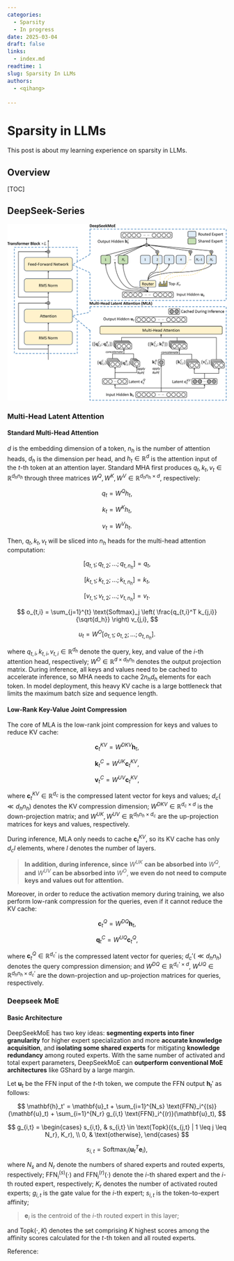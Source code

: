 ```yaml
---
categories:
  - Sparsity
  - In progress
date: 2025-03-04
draft: false
links:
  - index.md
readtime: 1
slug: Sparsity In LLMs
authors:
  - <qihang>

---
```


# Sparsity in LLMs

This post is about my learning experience on sparsity in LLMs.
<!-- more -->
## Overview
[TOC]

## DeepSeek-Series

![deepseek-v2](./assets/0002/deepseek-v2.png)

### Multi-Head Latent Attention

#### Standard Multi-Head Attention

$d$ is the embedding dimension of a token, $n_h$ is the number of attention heads, $d_h$ is the dimension per head, and $h_t \in \mathbb{R}^d$ is the attention input of the $t$-th token at an attention layer. Standard MHA first produces $q_t, k_t, v_t \in \mathbb{R}^{d_h n_h}$ through three matrices $W^Q, W^K, W^V \in \mathbb{R}^{d_h n_h \times d}$, respectively:

$$
q_t = W^Q h_t,
$$

$$
k_t = W^K h_t,
$$

$$
v_t = W^V h_t.
$$

Then, $q_t, k_t, v_t$ will be sliced into $n_h$ heads for the multi-head attention computation:

$$
[q_{t,1}; q_{t,2}; \dots; q_{t,n_h}] = q_t,
$$

$$
[k_{t,1}; k_{t,2}; \dots; k_{t,n_h}] = k_t,
$$

$$
[v_{t,1}; v_{t,2}; \dots; v_{t,n_h}] = v_t.
$$

$$
o_{t,i} = \sum_{j=1}^{t} \text{Softmax}_j \left( \frac{q_{t,i}^T k_{j,i}}{\sqrt{d_h}} \right) v_{j,i},
$$

$$
u_t = W^O [o_{t,1}; o_{t,2}; \dots; o_{t,n_h}].
$$

where $q_{t,i}, k_{t,i}, v_{t,i} \in \mathbb{R}^{d_h}$ denote the query, key, and value of the $i$-th attention head, respectively; $W^O \in \mathbb{R}^{d \times d_h n_h}$ denotes the output projection matrix. During inference, all keys and values need to be cached to accelerate inference, so MHA needs to cache $2 n_h d_h$ elements for each token. In model deployment, this heavy KV cache is a large bottleneck that limits the maximum batch size and sequence length.

#### Low-Rank Key-Value Joint Compression

The core of MLA is the low-rank joint compression for keys and values to reduce KV cache:

$$
\mathbf{c}_t^{KV} = W^{DKV} \mathbf{h}_t, 
$$

$$
\mathbf{k}_t^C = W^{UK} \mathbf{c}_t^{KV}, 
$$

$$
\mathbf{v}_t^C = W^{UV} \mathbf{c}_t^{KV}, 
$$

where $\mathbf{c}_t^{KV} \in \mathbb{R}^{d_c}$ is the compressed latent vector for keys and values; $d_c (\ll d_h n_h)$ denotes the KV compression dimension; $W^{DKV} \in \mathbb{R}^{d_c \times d}$ is the down-projection matrix; and $W^{UK}, W^{UV} \in \mathbb{R}^{d_h n_h \times d_c}$ are the up-projection matrices for keys and values, respectively. 

During inference, MLA only needs to cache $\mathbf{c}_t^{KV}$, so its KV cache has only $d_c l$ elements, where $l$ denotes the number of layers.

> **In addition, during inference, since** $W^{UK}$ **can be absorbed into** $W^Q$, **and** $W^{UV}$ **can be absorbed into** $W^O$, **we even do not need to compute keys and values out for attention.** 

Moreover, in order to reduce the activation memory during training, we also perform low-rank compression for the queries, even if it cannot reduce the KV cache:

$$
\mathbf{c}_t^Q = W^{DQ} \mathbf{h}_t, 
$$

$$
\mathbf{q}_t^C = W^{UQ} \mathbf{c}_t^Q, 
$$

where $\mathbf{c}_t^Q \in \mathbb{R}^{d_c'}$ is the compressed latent vector for queries; $d_c' (\ll d_h n_h)$ denotes the query compression dimension; and $W^{DQ} \in \mathbb{R}^{d_c' \times d}$, $W^{UQ} \in \mathbb{R}^{d_h n_h \times d_c'}$ are the down-projection and up-projection matrices for queries, respectively.
### Deepseek MoE
#### Basic Architecture

DeepSeekMoE has two key ideas: **segmenting experts into finer granularity** for higher expert specialization and more **accurate knowledge acquisition**, and **isolating some shared experts** for mitigating **knowledge redundancy** among routed experts. With the same number of activated and total expert parameters, DeepSeekMoE can **outperform conventional MoE architectures** like GShard by a large margin.

Let $\mathbf{u}_t$ be the FFN input of the $t$-th token, we compute the FFN output $\mathbf{h}_t'$ as follows:

$$
\mathbf{h}_t' = \mathbf{u}_t + \sum_{i=1}^{N_s} \text{FFN}_i^{(s)}(\mathbf{u}_t) + \sum_{i=1}^{N_r} g_{i,t} \text{FFN}_i^{(r)}(\mathbf{u}_t),
$$

$$
g_{i,t} = \begin{cases} 
 s_{i,t}, & s_{i,t} \in \text{Topk}({s_{j,t} | 1 \leq j \leq N_r}, K_r), \\
 0, & \text{otherwise},
 \end{cases}
$$

$$
 s_{i,t} = \text{Softmax}_i(\mathbf{u}_t^T \mathbf{e}_i),
$$

where $N_s$ and $N_r$ denote the numbers of shared experts and routed experts, respectively; $\text{FFN}_i^{(s)}(\cdot)$ and $\text{FFN}_i^{(r)}(\cdot)$ denote the $i$-th shared expert and the $i$-th routed expert, respectively; $K_r$ denotes the number of activated routed experts; $g_{i,t}$ is the gate value for the $i$-th expert; $s_{i,t}$ is the token-to-expert affinity; 

> $\mathbf{e}_i$ is the centroid of the $i$-th routed expert in this layer;

and $\text{Topk}(\cdot, K)$ denotes the set comprising $K$ highest scores among the affinity scores calculated for the $t$-th token and all routed experts.


Reference:
